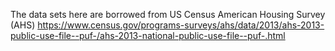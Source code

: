 The data sets here are borrowed from US Census American Housing Survey (AHS)
https://www.census.gov/programs-surveys/ahs/data/2013/ahs-2013-public-use-file--puf-/ahs-2013-national-public-use-file--puf-.html
